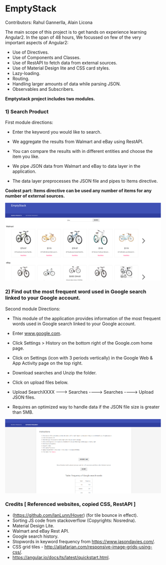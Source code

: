 # EmptyStack

Contributors: Rahul Gannerlla, Alain Licona

The main scope of this project is to get hands on experience learning Angular2. In the span of 48 hours, We focussed on few of the very important aspects of Angular2:

* Use of Directives.
* Use of Components and Classes.
* Use of RestAPI to fetch data from external sources.
* Use of Material Design lite and CSS card styles.
* Lazy-loading.
* Routing.
* Handling larger amounts of data while parsing JSON.
* Observables and Subscribers.


**Emptystack project includes two modules.**

###  1) Search Product

First module directions:

* Enter the keyword you would like to search.

* We aggregate the results from Walmart and eBay using RestAPI.

* You can compare the results with in different entities and choose the item you like.

* We pipe JSON data from Walmart and eBay to data layer in the application.

* The data layer preprocesses the JSON file and pipes to Items directive.

**Coolest part: Items directive can be used any number of items for any number of external sources.**

![Product Search](/src/app//images/1.png)

###  2) Find out the most frequent word used in Google search linked to your Google account.

Second module Directions:

* This module of the application provides information of the most frequent words used in Google search linked to your Google account.

* Enter www.google.com.

* Click Settings > History on the bottom right of the Google.com home page.

* Click on Settings (icon with 3 periods vertically) in the Google Web & App Activity page on the top right.

* Download searches and Unzip the folder.

* Click on upload files below.

* Upload SearchXXXX ---> Searches ----> Searches ----> Upload JSON files.

* Requires an optimized way to handle data if the JSON file size is greater than 5MB.

![Keyword Frequency](/src/app//images/2.png)

###  Credits [ Referenced websites, copied CSS, RestAPI ]

* (https://github.com/IanLunn/Hover) (for tile bounce in effect).
* Sorting JS code from stackoverflow (Copyrights: Nosredna).
* Material Design Lite.
* Walmart and eBay Rest API.
* Google search history.
* Stopwords in keyword frequency from https://www.jasondavies.com/.
* CSS grid tiles - http://alijafarian.com/responsive-image-grids-using-css/.
* https://angular.io/docs/ts/latest/quickstart.html.





